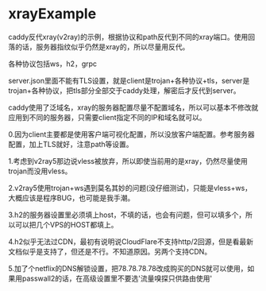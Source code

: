 # xrayExample
caddy反代xray(v2ray)的示例，根据协议和path反代到不同的xray端口。使用回落的话，服务器指纹似乎仍然是xray的，所以尽量用反代。

各种协议包括ws，h2，grpc

server.json里面不能有TLS设置，就是client是trojan+各种协议+tls，server是trojan+各种协议，把tls部分全部交于caddy处理，解密后才反代到server。

caddy使用了泛域名，xray的服务器配置尽量不配置域名，所以可以基本不修改就应用到不同的服务器，只需要client指定不同的IP和域名就可以。

0.因为client主要都是使用客户端可视化配置，所以没放客户端配置。参考服务器配置，加上TLS就好，注意path等设置。

1.考虑到v2ray5那边说vless被放弃，所以即使当前用的是xray，仍然尽量使用trojan而没用vless。

2.v2ray5使用trojan+ws遇到莫名其妙的问题(没仔细测试)，只能是vless+ws，大概应该是程序BUG，也可能是我手潮。

3.h2的服务器设置里必须填上host，不填的话，也会有问题，但可以填多个，所以可以把几个VPS的HOST都填上。

4.h2似乎无法过CDN，最初有说明说CloudFlare不支持http/2回源，但是看最新文档似乎是支持了，但还是不行。不知道原因。另两个支持CDN。

5.加了个netflix的DNS解锁设置，把78.78.78.78改成购买的DNS就可以使用，如果用passwall2的话，在高级设置里不要选'流量嗅探只供路由使用'